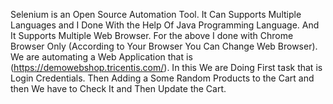 Selenium is an Open Source Automation Tool. It Can Supports Multiple Languages and I Done With the Help Of Java Programming Language. And It Supports Multiple Web Browser.
For the above I done with Chrome Browser Only (According to Your Browser You Can Change Web Browser).
We are automating a Web Application that is (https://demowebshop.tricentis.com/).
In this We are Doing 
First task that is Login Credentials.
Then Adding a Some Random Products to the Cart and then We have to Check It and Then Update the Cart.

